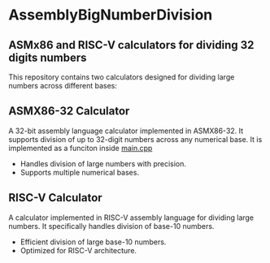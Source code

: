 # AssemblyBigNumberDivision
## ASMx86 and RISC-V calculators for dividing 32 digits numbers
This repository contains two calculators designed for dividing large numbers across different bases:

## ASMX86-32 Calculator
A 32-bit assembly language calculator implemented in ASMX86-32. It supports division of up to 32-digit numbers across any numerical base. It is implemented as a funciton inside [main.cpp](ASMx86-32/main.cpp)
* Handles division of large numbers with precision.
* Supports multiple numerical bases.

## RISC-V Calculator
A calculator implemented in RISC-V assembly language for dividing large numbers. It specifically handles division of base-10 numbers.
* Efficient division of large base-10 numbers.
* Optimized for RISC-V architecture.
